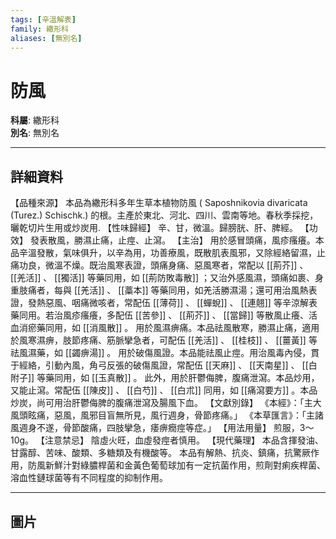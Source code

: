 ```yaml
---
tags: [辛溫解表]
family: 繖形科
aliases: [無別名]
---
```


# 防風

**科屬**: 繖形科  
**別名**: 無別名  

---

## 詳細資料
【品種來源】
本品為繖形科多年生草本植物防風 (
Saposhnikovia divaricata
(Turez.) Schischk.) 的根。主產於東北、河北、四川、雲南等地。春秋季採挖，曬乾切片生用或炒炭用.
【性味歸經】
辛、甘，微溫。歸膀胱、肝、脾經。
【功效】
發表散風，勝濕止痛，止痙、止瀉。
【主治】
用於感冒頭痛，風疹瘙癢。本品辛溫發散，氣味俱升，以辛為用，功善療風，既散肌表風邪，又除經絡留濕，止痛功良，微溫不燥。既治風寒表證，頭痛身痛、惡風寒者，常配以 [[荊芥]] 、 [[羌活]] 、 [[獨活]] 等藥同用，如 [[荊防敗毒散]] ；又治外感風濕，頭痛如裹、身重肢痛者，每與 [[羌活]] 、 [[藁本]] 等藥同用，如羌活勝濕湯；還可用治風熱表證，發熱惡風、咽痛微咳者，常配伍 [[薄荷]] 、 [[蟬蛻]] 、 [[連翹]] 等辛涼解表藥同用。若治風疹瘙癢，多配伍 [[苦參]] 、 [[荊芥]] 、 [[當歸]] 等散風止癢、活血消瘀藥同用，如 [[消風散]] 。
用於風濕痹痛。本品祛風散寒，勝濕止痛，適用於風寒濕痹，肢節疼痛、筋脈攣急者，可配伍 [[羌活]] 、 [[桂枝]] 、 [[薑黃]] 等祛風濕藥，如 [[蠲痹湯]] 。
用於破傷風證。本品能祛風止痙。用治風毒內侵，貫于經絡，引動內風，角弓反張的破傷風證，常配伍 [[天麻]] 、 [[天南星]] 、 [[白附子]] 等藥同用，如 [[玉真散]] 。
此外，用於肝鬱侮脾，腹痛泄瀉。本品炒用，又能止瀉。常配伍 [[陳皮]] 、 [[白芍]] 、 [[白朮]] 同用，如 [[痛瀉要方]] 。本品炒炭，尚可用治肝鬱侮脾的腹痛泄瀉及腸風下血。
【文獻別錄】
《本經》：「主大風頭眩痛，惡風，風邪目盲無所見，風行週身，骨節疼痛。」
《本草匯言》：「主諸風週身不遂，骨節酸痛，四肢攣急，痿痹癇痙等症。」
【用法用量】
煎服，3～10g。
【注意禁忌】
陰虛火旺，血虛發痙者慎用。
【現代藥理】
本品含揮發油、甘露醇、苦味、酸類、多糖類及有機酸等。
本品有解熱、抗炎、鎮痛，抗驚厥作用，防風新鮮汁對綠膿桿菌和金黃色葡萄球加有一定抗菌作用，煎劑對痢疾桿菌、溶血性鏈球菌等有不同程度的抑制作用。

---

## 圖片
